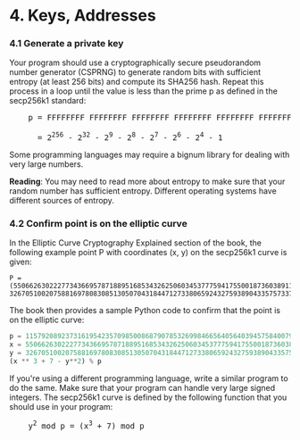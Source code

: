 # 4. Keys, Addresses

### 4.1 Generate a private key

Your program should use a cryptographically secure pseudorandom number generator
(CSPRNG) to generate random bits with sufficient entropy (at least 256 bits) and
compute its SHA256 hash. Repeat this process in a loop until the value is less
than the prime p as defined in the secp256k1 standard:

<pre>
    p = FFFFFFFF FFFFFFFF FFFFFFFF FFFFFFFF FFFFFFFF FFFFFFFF FFFFFFFE FFFFFC2F<br>
      = 2<sup>256</sup> - 2<sup>32</sup> - 2<sup>9</sup> - 2<sup>8</sup> - 2<sup>7</sup> - 2<sup>6</sup> - 2<sup>4</sup> - 1
</pre>

Some programming languages may require a bignum library for dealing with very
large numbers.

__Reading__: You may need to read more about entropy to make sure that your random
number has sufficient entropy. Different operating systems have different
sources of entropy.

### 4.2 Confirm point is on the elliptic curve

In the Elliptic Curve Cryptography Explained section of the book, the following
example point P with coordinates (x, y) on the secp256k1 curve is given:

```
P = (55066263022277343669578718895168534326250603453777594175500187360389116729240, 32670510020758816978083085130507043184471273380659243275938904335757337482424)
```

The book then provides a sample Python code to confirm that the point is on the
elliptic curve:

```python
p = 115792089237316195423570985008687907853269984665640564039457584007908834671663
x = 55066263022277343669578718895168534326250603453777594175500187360389116729240
y = 32670510020758816978083085130507043184471273380659243275938904335757337482424
(x ** 3 + 7 - y**2) % p
```

If you're using a different programming language, write a similar program to do
the same. Make sure that your program can handle very large signed integers. The
secp256k1 curve is defined by the following function that you should use in your
program:

<pre>
    y<sup>2</sup> mod p = (x<sup>3</sup> + 7) mod p
</pre>
